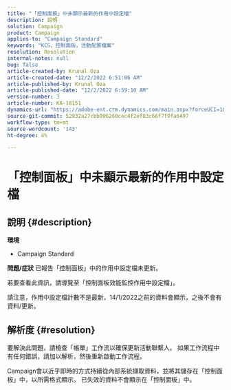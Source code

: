 ```yaml
---
title: "「控制面板」中未顯示最新的作用中設定檔"
description: 說明
solution: Campaign
product: Campaign
applies-to: "Campaign Standard"
keywords: "KCS，控制面板，活動配置檔案"
resolution: Resolution
internal-notes: null
bug: false
article-created-by: Krunal Oza
article-created-date: "12/2/2022 6:51:06 AM"
article-published-by: Krunal Oza
article-published-date: "12/2/2022 6:59:10 AM"
version-number: 3
article-number: KA-18151
dynamics-url: "https://adobe-ent.crm.dynamics.com/main.aspx?forceUCI=1&pagetype=entityrecord&etn=knowledgearticle&id=fe498aaf-0d72-ed11-9561-6045bd006c82"
source-git-commit: 52932a27cbb096260cec4f2ef83c66f7f9fa6497
workflow-type: tm+mt
source-wordcount: '143'
ht-degree: 4%

---
```


# 「控制面板」中未顯示最新的作用中設定檔

## 說明 {#description}

<b>環境</b>
- Campaign Standard



<b>問題/症狀</b>
已報告「控制面板」中的作用中設定檔未更新。

若要查看此資訊，請導覽至「控制面板效能監控作用中設定檔」。

請注意，作用中設定檔計數不是最新，14/1/2022之前的資料會顯示，之後不會有資料/更新。


## 解析度 {#resolution}


要解決此問題，請檢查「帳單」工作流以確保更新活動聯繫人。 如果工作流程中有任何錯誤，請加以解析，然後重新啟動工作流程。

Campaign會以近乎即時的方式持續從內部系統擷取資料，並將其儲存在「控制面板」中，以所需格式顯示。 已失效的資料不會顯示在「控制面板」中。




